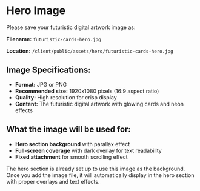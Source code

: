 # Hero Image

Please save your futuristic digital artwork image as:

**Filename:** `futuristic-cards-hero.jpg`

**Location:** `/client/public/assets/hero/futuristic-cards-hero.jpg`

## Image Specifications:
- **Format:** JPG or PNG
- **Recommended size:** 1920x1080 pixels (16:9 aspect ratio)
- **Quality:** High resolution for crisp display
- **Content:** The futuristic digital artwork with glowing cards and neon effects

## What the image will be used for:
- **Hero section background** with parallax effect
- **Full-screen coverage** with dark overlay for text readability
- **Fixed attachment** for smooth scrolling effect

The hero section is already set up to use this image as the background. Once you add the image file, it will automatically display in the hero section with proper overlays and text effects.
